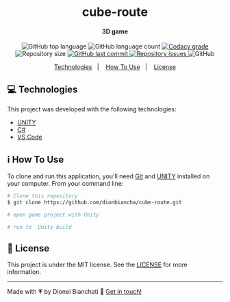 <h1 align="center">
    <br>
    cube-route
</h1>

<h4 align="center">
  3D game 
</h4>
<p align="center">
  <img alt="GitHub top language" src="https://img.shields.io/github/languages/top/dionbiancha/cube-route.svg">

  <img alt="GitHub language count" src="https://img.shields.io/github/languages/count/dionbiancha/cube-route.svg">

  <a href="https://www.codacy.com/app/dionbiancha/cube-route?utm_source=github.com&amp;utm_medium=referral&amp;utm_content=dionbiancha/cube-route&amp;utm_campaign=Badge_Grade">
    <img alt="Codacy grade" src="https://img.shields.io/codacy/grade/1b577a07dda843aba09f4bc55d1af8fc.svg">
  </a>

  <img alt="Repository size" src="https://img.shields.io/github/repo-size/dionbiancha/cube-route.svg">
  <a href="https://github.com/dionbiancha/cube-route/commits/master">
    <img alt="GitHub last commit" src="https://img.shields.io/github/last-commit/dionbiancha/cube-route.svg">
  </a>

  <a href="https://github.com/dionbiancha/cube-route/issues">
    <img alt="Repository issues" src="https://img.shields.io/github/issues/dionbiancha/cube-route.svg">
  </a>

  <img alt="GitHub" src="https://img.shields.io/github/license/dionbiancha/cube-route.svg">
</p>

<p align="center">
  <a href="#rocket-technologies">Technologies</a>&nbsp;&nbsp;&nbsp;|&nbsp;&nbsp;&nbsp;
  <a href="#information_source-how-to-use">How To Use</a>&nbsp;&nbsp;&nbsp;|&nbsp;&nbsp;&nbsp;
  <a href="#memo-license">License</a>
</p>

## :computer: Technologies

This project was developed with the following technologies:

- [UNITY](https://unity.com/pt)
- [C#](https://learn.microsoft.com/pt-br/dotnet/csharp/tour-of-csharp/)
- [VS Code](https://code.visualstudio.com/)

## :information_source: How To Use

To clone and run this application, you'll need [Git](https://git-scm.com) and [UNITY](https://unity.com/pt) installed on your computer. From your command line:

```bash
# Clone this repository
$ git clone https://github.com/dionbiancha/cube-route.git

# open game project with Unity

# run to  Unity build
```

## :memo: License

This project is under the MIT license. See the [LICENSE](https://github.com/dionbiancha/cube-route/blob/main/LICENSE) for more information.

---

Made with :heartpulse: by Dionei Bianchati :wave: [Get in touch!](https://www.linkedin.com/in/dionbiancha/)
